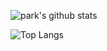 
![park's github stats](https://github-readme-stats.vercel.app/api?username=park4209&hide=contribs,prs&count_private=true&show_icons=true&theme=onedark)



![Top Langs](https://github-readme-stats.vercel.app/api/top-langs/?username=park4209&theme=onedark)


<!--
**park4209/park4209** is a ✨ _special_ ✨ repository because its `README.md` (this file) appears on your GitHub profile.

Here are some ideas to get you started:

- 🔭 I’m currently working on ...
- 🌱 I’m currently learning ...
- 👯 I’m looking to collaborate on ...
- 🤔 I’m looking for help with ...
- 💬 Ask me about ...
- 📫 How to reach me: ...
- 😄 Pronouns: ...
- ⚡ Fun fact: ...
-->
